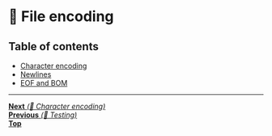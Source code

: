 # 📝 File encoding

## Table of contents

- [Character encoding](character_encoding.md)
- [Newlines](newlines.md)
- [EOF and BOM](eof_bom.md)

<hr>

[**Next** _(📝 Character encoding)_](character_encoding.md)<br>
[**Previous** _(🤖 Testing)_](../1_development_environment/testing.md)<br>
[**Top**](../../README.md#table-of-contents)<br>
